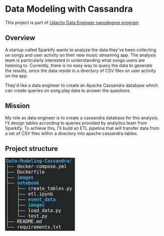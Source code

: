 # Data Modeling with Cassandra

This project is part of [Udacity Data Engineer nanodegree program](https://www.udacity.com/course/data-engineer-nanodegree--nd027)

## Overview

A startup called Sparkify wants to analyze the data they've been collecting on songs and user activity on their new music streaming app. The analysis team is particularly interested in understanding what songs users are listening to. Currently, there is no easy way to query the data to generate the results, since the data reside in a directory of CSV files on user activity on the app.

They'd like a data engineer to create an Apache Cassandra database which can create queries on song play data to answer the questions.

## Mission

My role as data engineer is to create a cassandra database for this analysis. I'll design tables according to queries provided by analytics team from Sparkify. To achieve this, I'll build an ETL pipeline that will transfer data from a set of CSV files within a directory into apache cassandra tables.

## Project structure

![Project structure](images/project_structure.png)
